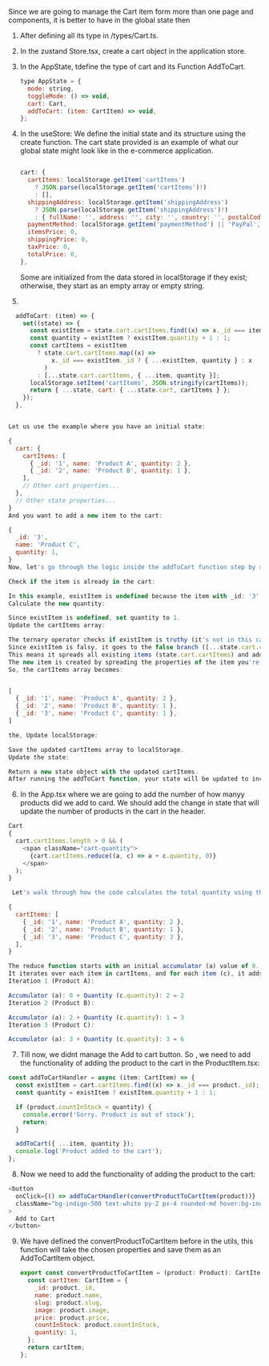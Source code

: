 Since we are going to manage the Cart item form more than one page and components, it is better to have in the global state then

1. After defining all its type in /types/Cart.ts.

2. In the zustand Store.tsx, create a cart object in the application store.

3. In the AppState, tdefine the type of cart and its Function AddToCart.

   ```js
   type AppState = {
     mode: string,
     toggleMode: () => void,
     cart: Cart,
     addToCart: (item: CartItem) => void,
   };
   ```

4. In the useStore:
   We define the initial state and its structure using the create function. The cart state provided is an example of what our global state might look like in the e-commerce application.

   ```js

   cart: {
     cartItems: localStorage.getItem('cartItems')
       ? JSON.parse(localStorage.getItem('cartItems')!)
       : [],
     shippingAddress: localStorage.getItem('shippingAddress')
       ? JSON.parse(localStorage.getItem('shippingAddress')!)
       : { fullName: '', address: '', city: '', country: '', postalCode: '' },
     paymentMethod: localStorage.getItem('paymentMethod') || 'PayPal',
     itemsPrice: 0,
     shippingPrice: 0,
     taxPrice: 0,
     totalPrice: 0,
   },

   ```

   Some are initialized from the data stored in localStorage if they exist; otherwise, they start as an empty array or empty string.

5.

```js
  addToCart: (item) => {
    set((state) => {
      const existItem = state.cart.cartItems.find((x) => x._id === item._id);
      const quantity = existItem ? existItem.quantity + 1 : 1;
      const cartItems = existItem
        ? state.cart.cartItems.map((x) =>
            x._id === existItem._id ? { ...existItem, quantity } : x
          )
        : [...state.cart.cartItems, { ...item, quantity }];
      localStorage.setItem('cartItems', JSON.stringify(cartItems));
      return { ...state, cart: { ...state.cart, cartItems } };
    });
  },


Let us use the example where you have an initial state:

{
  cart: {
    cartItems: [
      { _id: '1', name: 'Product A', quantity: 2 },
      { _id: '2', name: 'Product B', quantity: 1 },
    ],
    // Other cart properties...
  },
  // Other state properties...
}
And you want to add a new item to the cart:

{
  _id: '3',
  name: 'Product C',
  quantity: 1,
}
Now, let's go through the logic inside the addToCart function step by step:

Check if the item is already in the cart:

In this example, existItem is undefined because the item with _id: '3' is not in the cart yet.
Calculate the new quantity:

Since existItem is undefined, set quantity to 1.
Update the cartItems array:

The ternary operator checks if existItem is truthy (it's not in this case).
Since existItem is falsy, it goes to the false branch ([...state.cart.cartItems, { ...item, quantity }]).
This means it spreads all existing items (state.cart.cartItems) and adds a new item to the end of the array.
The new item is created by spreading the properties of the item you're trying to add ({ ...item }) and setting its quantity property to the calculated quantity (1).
So, the cartItems array becomes:


[
  { _id: '1', name: 'Product A', quantity: 2 },
  { _id: '2', name: 'Product B', quantity: 1 },
  { _id: '3', name: 'Product C', quantity: 1 },
]

the, Update localStorage:

Save the updated cartItems array to localStorage.
Update the state:

Return a new state object with the updated cartItems.
After running the addToCart function, your state will be updated to include the new item in the cart, and the cartItems array will now have the added item

```

6. In the App.tsx where we are going to add the number of how manyy products did we add to card. We should add the change in state that will update the number of products in the cart in the header.

```js
Cart
{
  cart.cartItems.length > 0 && (
    <span className="cart-quantity">
      {cart.cartItems.reduce((a, c) => a + c.quantity, 0)}
    </span>
  );
}

 Let's walk through how the code calculates the total quantity using the provided example cart:

{
  cartItems: [
    { _id: '1', name: 'Product A', quantity: 2 },
    { _id: '2', name: 'Product B', quantity: 1 },
    { _id: '3', name: 'Product C', quantity: 3 },
  ],
}

The reduce function starts with an initial accumulator (a) value of 0.
It iterates over each item in cartItems, and for each item (c), it adds the quantity of that item to the accumulator.
Iteration 1 (Product A):

Accumulator (a): 0 + Quantity (c.quantity): 2 = 2
Iteration 2 (Product B):

Accumulator (a): 2 + Quantity (c.quantity): 1 = 3
Iteration 3 (Product C):

Accumulator (a): 3 + Quantity (c.quantity): 3 = 6
```

7. Till now, we didnt manage the Add to cart button. So , we need to add the functionality of adding the product to the cart in the ProductItem.tsx:

```js
const addToCartHandler = async (item: CartItem) => {
  const existItem = cart.cartItems.find((x) => x._id === product._id);
  const quantity = existItem ? existItem.quantity + 1 : 1;

  if (product.countInStock < quantity) {
    console.error('Sorry. Product is out of stock');
    return;
  }

  addToCart({ ...item, quantity });
  console.log('Product added to the cart');
};
```

8. Now we need to add the functionality of adding the product to the cart:

```js
<button
  onClick={() => addToCartHandler(convertProductToCartItem(product))}
  className="bg-indigo-500 text-white py-2 px-4 rounded-md hover:bg-indigo-600"
>
  Add to Cart
</button>
```

9.  We have defined the convertProductToCartItem before in the utils, this function will take the chosen properties and save them as an AddToCartItem object.

    ```js
    export const convertProductToCartItem = (product: Product): CartItem => {
      const cartItem: CartItem = {
        _id: product._id,
        name: product.name,
        slug: product.slug,
        image: product.image,
        price: product.price,
        countInStock: product.countInStock,
        quantity: 1,
      };
      return cartItem;
    };
    ```
